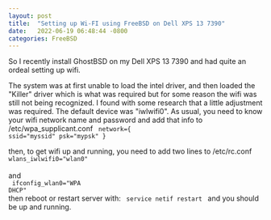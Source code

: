```yaml
---
layout: post
title:  "Setting up Wi-FI using FreeBSD on Dell XPS 13 7390"
date:   2022-06-19 06:48:44 -0800
categories: FreeBSD
---
```


So I recently install GhostBSD on my Dell XPS 13 7390 and had quite an ordeal setting up wifi. 
 
The system was at first unable to load the intel driver, and then loaded the "Killer" driver which is
what was required but for some reason the wifi was still not being recognized. I found with some research that
a little adjustment was required. The default device was "iwlwifi0". 
As usual, you need to know your wifi network name and password and add that info to /etc/wpa_supplicant.conf
<code>
network={
         ssid="myssid"
         psk="mypsk"
}
</code>

then, to get wifi up and running, you need to add two lines to /etc/rc.conf
<code>
wlans_iwlwifi0="wlan0"
</code><br clear="all">and<br clear="all">
<code>
ifconfig_wlan0="WPA DHCP"
</code>
<br clear="all">
then reboot or restart server with:
<code>
service netif restart
</code>
and you should be up and running. 
